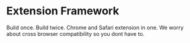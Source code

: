 Extension Framework
===================
Build once. Build twice. Chrome and Safari extension in one. We worry about cross browser compatibility so you dont have to.
